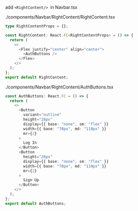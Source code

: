 add ```<RightContent/> ```in Navbar.tsx

./components/Navbar/RightContent/RightContent.tsx
```ts
type RightContentProps = {};

const RightContent: React.FC<RightContentProps> = () => {
  return (
    <>
      <Flex justify="center" align="center">
        <AuthButtons />
      </Flex>
    </>
  );
};
export default RightContent;
```

./components/Navbar/RightContent/AuthButtons.tsx
```ts
const AuthButtons: React.FC = () => {
  return (
    <>
      <Button
        variant="outline"
        height="28px"
        display={{ base: "none", sm: "flex" }}
        width={{ base: "70px", md: "110px" }}
        mr={2}
      >
        Log In
      </Button>
      <Button
        height="28px"
        display={{ base: "none", sm: "flex" }}
        width={{ base: "70px", md: "110px" }}
        mr={2}
      >
        Sign Up
      </Button>
    </>
  );
};
export default AuthButtons;

```